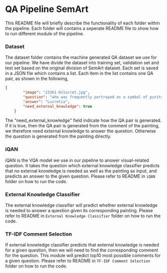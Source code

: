 # QA Pipeline SemArt

This README file will briefly describe the functionality of each folder within the pipeline. Each folder will contains a seperate README file to show how to run different module of the pipeline.

### Dataset

The dataset folder contains the machine generated QA dataset we use for our pipeline. We have divide the dataset into training set, validation set and test set based on the original division of SemArt dataset. Each set is saved in a JSON file which contains a list. Each item in the list contains one QA pair, as shown in the following,

```json
{
        "image": "23361-01lucret.jpg",
        "question": "who was frequently portrayed as a symbol of purity in the 16th and 17th century",
        "answer": "Lucretia",
        "need_external_knowledge": true
    }
```

The "need_external_knowledge" field indicate how the QA pair is generated. If it is true, then the QA pair is generated from the comment of the painting, we therefore need external knowledge to answer the question. Otherwise the question is generated from the painting directly. 

### iQAN

iQAN is the VQA model we use in our pipeline to answer visual-related question. It takes the question which  external knowledge classifier predicts that no external knowledge is needed as well as the painting as input,  and predicts an answer to the given question. Please refer to README in `iQAN` folder on how to run the code.

### External Knowledge Classifier

The external knowledge classifier will predict whether external knowledge is needed to answer a question given its corresponding painting. Please refer to README in `External Knowledge Classifier` folder on how to run the code.

### TF-IDF Comment Selection

If external knowledge classifier predicts that external knowledge is needed for a given question, then we will need to find the corresponding comment for the question. This module will predict top10 most possible comments for a given question. Please refer to README in `TF-IDF Comment Selection` folder on how to run the code.